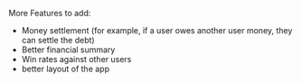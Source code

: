 More Features to add:
- Money settlement (for example, if a user owes another user money, they can settle the debt)
- Better financial summary
- Win rates against other users
- better layout of the app